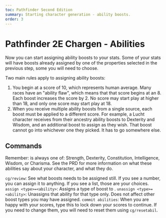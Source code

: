 ```yaml
---
toc: Pathfinder Second Edition
summary: Starting character generation - ability boosts.
order: 3
---
```


# Pathfinder 2E Chargen - Abilities

Now you can start assigning ability boosts to your stats. Some of your stats will have boosts already assigned by one of the properties selected in the previous step, some you will need to choose.

Two main rules apply to assigning ability boosts:

1. You begin at a score of 10, which represents human average. Many races have an "ability flaw", which means that that score begins at an 8. Each boost increases the score by 2. No score may start play at higher than 18, and only one score may start play at 18.
2. When you receive multiple ability boosts from a single source, each boost must be applied to a different score. For example, a Lucht character receives from their ancestry ability boosts to Dexterity and Wisdom, and an additional boost to assign as they wish. That boost cannot go into whichever one they picked. It has to go somewhere else.

## Commands

Remember: <ability> is always one of: Strength, Dexterity, Constitution, Intelligence, Wisdom, or Charisma. See the PRD for more information on what these abilities say about your character, and what they do.

`cg/review`: See what boosts needs to be assigned still. If you see a number, you can assign it to anything. If you see a list, those are your choices.
`assign <type>=<ability>`: Assigns a type of boost to <ability>.
`unassign <type>=<ability>`: Unassigns that ability for that type only. Does not affect other boost types you may have assigned.
`commit abilities`: When you are happy with your scores, type this to lock down your scores to continue. If you need to change them, you will need to reset them using `cg/resetabil`.
